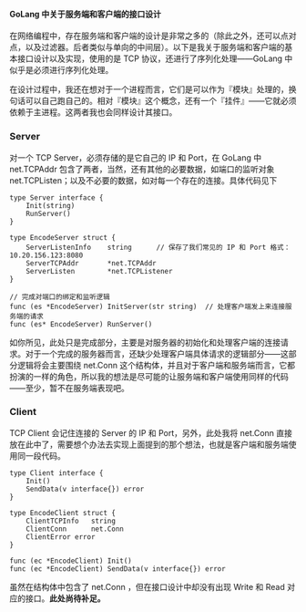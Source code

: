 #### GoLang 中关于服务端和客户端的接口设计 ####

在网络编程中，存在服务端和客户端的设计是非常之多的（除此之外，还可以点对点，以及过滤器。后者类似与单向的中间层）。以下是我关于服务端和客户端的基本接口设计以及实现，使用的是 TCP 协议，还进行了序列化处理——GoLang 中似乎是必须进行序列化处理。

在设计过程中，我还在想对于一个进程而言，它们是可以作为『模块』处理的，换句话可以自己跑自己的。相对『模块』这个概念，还有一个『挂件』——它就必须依赖于主进程。这两者我也会同样设计其接口。

### **Server** ###
对一个 TCP Server，必须存储的是它自己的 IP 和 Port，在 GoLang 中 net.TCPAddr 包含了两者，当然，还有其他的必要数据，如端口的监听对象 net.TCPListen；以及不必要的数据，如对每一个存在的连接。具体代码见下

	type Server interface {
		Init(string)
		RunServer()
	}
	
	type EncodeServer struct {
		ServerListenInfo 	string		// 保存了我们常见的 IP 和 Port 格式：10.20.156.123:8080
		ServerTCPAddr 		*net.TCPAddr
		ServerListen		*net.TCPListener
	}
	
	// 完成对端口的绑定和监听逻辑
	func (es *EncodeServer) InitServer(str string)	// 处理客户端发上来连接服务端的请求
	func (es* EncodeServer) RunServer()
	
如你所见，此处只是完成部分，主要是对服务器的初始化和处理客户端的连接请求。对于一个完成的服务器而言，还缺少处理客户端具体请求的逻辑部分——这部分逻辑将会主要围绕 net.Conn 这个结构体，并且对于客户端和服务端而言，它都扮演的一样的角色，所以我的想法是尽可能的让服务端和客户端使用同样的代码——至少，暂不在服务端表现吧。

### **Client** ###
TCP Client 会记住连接的 Server 的 IP 和 Port，另外，此处我将 net.Conn 直接放在此中了，需要想个办法去实现上面提到的那个想法，也就是客户端和服务端使用同一段代码。

	type Client interface {
		Init()
		SendData(v interface{}) error
	}
	
	type EncodeClient struct {
		ClientTCPInfo 	string
		ClientConn		net.Conn
		ClientError	error
	}
	
	func (ec *EncodeClient) Init()
	func (ec *EncodeClient) SendData(v interface{}) error
	
虽然在结构体中包含了 net.Conn ，但在接口设计中却没有出现 Write 和 Read 对应的接口。**此处尚待补足。**